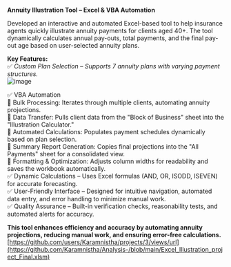 
****Annuity Illustration Tool – Excel & VBA Automation****

Developed an interactive and automated Excel-based tool to help insurance agents quickly illustrate annuity payments for clients aged 40+. The tool dynamically calculates annual pay-outs, total payments, and the final pay-out age based on user-selected annuity plans.

**Key Features:**\
 ✅ *Custom Plan Selection – Supports 7 annuity plans with varying payment structures.* \
![image](https://github.com/user-attachments/assets/2ea51ca5-bbee-4fe8-9bfb-1736442ba3e9)



 ✅ VBA Automation\
    🔹 Bulk Processing: Iterates through multiple clients, automating annuity projections.\
    🔹 Data Transfer: Pulls client data from the "Block of Business" sheet into the "Illustration Calculator."\
    🔹 Automated Calculations: Populates payment schedules dynamically based on plan selection.\
    🔹 Summary Report Generation: Copies final projections into the "All Payments" sheet for a consolidated view.\
    🔹 Formatting & Optimization: Adjusts column widths for readability and saves the workbook automatically.\
 ✅ Dynamic Calculations – Uses Excel formulas (AND, OR, ISODD, ISEVEN) for accurate forecasting.\
 ✅ User-Friendly Interface – Designed for intuitive navigation, automated data entry, and error handling to minimize manual work.\
 ✅ Quality Assurance – Built-in verification checks, reasonability tests, and automated alerts for accuracy.

**This tool enhances efficiency and accuracy by automating annuity projections, reducing manual work, and ensuring error-free calculations.**
[https://github.com/users/Karamnistha/projects/3/views/url](https://github.com/Karamnistha/Analysis-/blob/main/Excel_Illustration_project_Final.xlsm)

